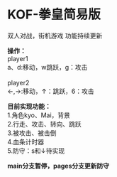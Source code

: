 # KOF-拳皇简易版

双人对战，街机游戏 功能持续更新<br>

**操作：**<br>
player1<br>
a、d:移动，w跳跃，g：攻击<br>
<br>
player2<br>
←,→:移动，↑：跳跃，6：攻击  

**目前实现功能：**<br>
1.角色kyo、Mai，背景<br>
2.行走、攻击、转向、跳跃<br>
3.被攻击、被击倒<br>
4.血条计时器<br>
5.防守：s和↓待实现<br>



**main分支暂停，pages分支更新防守**
